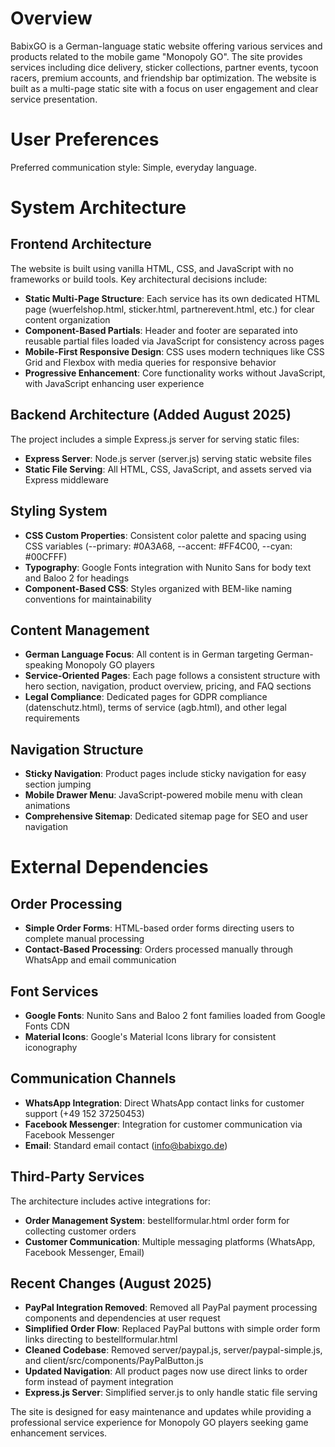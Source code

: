 # Overview

BabixGO is a German-language static website offering various services and products related to the mobile game "Monopoly GO". The site provides services including dice delivery, sticker collections, partner events, tycoon racers, premium accounts, and friendship bar optimization. The website is built as a multi-page static site with a focus on user engagement and clear service presentation.

# User Preferences

Preferred communication style: Simple, everyday language.

# System Architecture

## Frontend Architecture
The website is built using vanilla HTML, CSS, and JavaScript with no frameworks or build tools. Key architectural decisions include:

- **Static Multi-Page Structure**: Each service has its own dedicated HTML page (wuerfelshop.html, sticker.html, partnerevent.html, etc.) for clear content organization
- **Component-Based Partials**: Header and footer are separated into reusable partial files loaded via JavaScript for consistency across pages
- **Mobile-First Responsive Design**: CSS uses modern techniques like CSS Grid and Flexbox with media queries for responsive behavior
- **Progressive Enhancement**: Core functionality works without JavaScript, with JavaScript enhancing user experience

## Backend Architecture (Added August 2025)
The project includes a simple Express.js server for serving static files:

- **Express Server**: Node.js server (server.js) serving static website files
- **Static File Serving**: All HTML, CSS, JavaScript, and assets served via Express middleware

## Styling System
- **CSS Custom Properties**: Consistent color palette and spacing using CSS variables (--primary: #0A3A68, --accent: #FF4C00, --cyan: #00CFFF)
- **Typography**: Google Fonts integration with Nunito Sans for body text and Baloo 2 for headings
- **Component-Based CSS**: Styles organized with BEM-like naming conventions for maintainability

## Content Management
- **German Language Focus**: All content is in German targeting German-speaking Monopoly GO players
- **Service-Oriented Pages**: Each page follows a consistent structure with hero section, navigation, product overview, pricing, and FAQ sections
- **Legal Compliance**: Dedicated pages for GDPR compliance (datenschutz.html), terms of service (agb.html), and other legal requirements

## Navigation Structure
- **Sticky Navigation**: Product pages include sticky navigation for easy section jumping
- **Mobile Drawer Menu**: JavaScript-powered mobile menu with clean animations
- **Comprehensive Sitemap**: Dedicated sitemap page for SEO and user navigation

# External Dependencies

## Order Processing
- **Simple Order Forms**: HTML-based order forms directing users to complete manual processing
- **Contact-Based Processing**: Orders processed manually through WhatsApp and email communication

## Font Services
- **Google Fonts**: Nunito Sans and Baloo 2 font families loaded from Google Fonts CDN
- **Material Icons**: Google's Material Icons library for consistent iconography

## Communication Channels
- **WhatsApp Integration**: Direct WhatsApp contact links for customer support (+49 152 37250453)
- **Facebook Messenger**: Integration for customer communication via Facebook Messenger
- **Email**: Standard email contact (info@babixgo.de)

## Third-Party Services
The architecture includes active integrations for:
- **Order Management System**: bestellformular.html order form for collecting customer orders
- **Customer Communication**: Multiple messaging platforms (WhatsApp, Facebook Messenger, Email)

## Recent Changes (August 2025)
- **PayPal Integration Removed**: Removed all PayPal payment processing components and dependencies at user request
- **Simplified Order Flow**: Replaced PayPal buttons with simple order form links directing to bestellformular.html
- **Cleaned Codebase**: Removed server/paypal.js, server/paypal-simple.js, and client/src/components/PayPalButton.js
- **Updated Navigation**: All product pages now use direct links to order form instead of payment integration
- **Express.js Server**: Simplified server.js to only handle static file serving

The site is designed for easy maintenance and updates while providing a professional service experience for Monopoly GO players seeking game enhancement services.